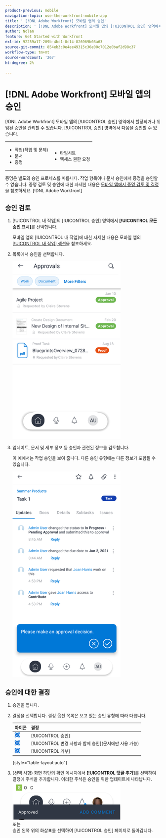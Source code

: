 ```yaml
---
product-previous: mobile
navigation-topic: use-the-workfront-mobile-app
title: ' [!DNL Adobe Workfront] 모바일 앱의 승인'
description: ' [!DNL Adobe Workfront] 모바일 앱의 [!UICONTROL 승인] 영역에서 할당되거나 위임된 승인을 관리할 수 있습니다.'
author: Nolan
feature: Get Started with Workfront
exl-id: 92259a17-209b-4bc1-8c14-826969b08a63
source-git-commit: 854eb3c0e4ee49315c36e00c7012e0baf2d98c37
workflow-type: tm+mt
source-wordcount: '267'
ht-degree: 2%

---
```


# [!DNL Adobe Workfront] 모바일 앱의 승인

[!DNL Adobe Workfront] 모바일 앱의 [!UICONTROL 승인] 영역에서 할당되거나 위임된 승인을 관리할 수 있습니다. [!UICONTROL 승인] 영역에서 다음을 승인할 수 있습니다.

<table style="table-layout:auto"> 
 <col> 
 <col> 
 <tbody> 
  <tr> 
   <td> 
    <ul> 
     <li>작업(작업 및 문제)</li> 
     <li>문서</li> 
     <li>증명 </li> 
    </ul> </td> 
   <td> 
    <ul> 
     <li>타임시트</li> 
     <li>액세스 권한 요청</li> 
    </ul> </td> 
  </tr> 
 </tbody> 
</table>

증명은 별도의 승인 프로세스를 따릅니다. 작업 항목이나 문서 승인에서 증명을 승인할 수 없습니다. 증명 검토 및 승인에 대한 자세한 내용은 [모바일 앱에서 증명 검토 및 결정](../../../workfront-basics/mobile-apps/using-the-workfront-mobile-app/work-with-proofs-in-mobile-app.md)을 참조하세요. [!DNL Adobe Workfront] 

## 승인 검토

1. [!UICONTROL 내 작업]의 [!UICONTROL 승인] 영역에서 **[!UICONTROL 모든 승인 표시]**&#x200B;를 선택합니다.

   모바일 앱의 [!UICONTROL 내 작업]에 대한 자세한 내용은 모바일 앱의 [[!UICONTROL 내 작업] 섹션](../../../workfront-basics/mobile-apps/using-the-workfront-mobile-app/my-work-section-mobile.md)을 참조하세요.

1. 목록에서 승인을 선택합니다.

   ![모바일 앱의 승인 목록](assets/mobile-approvals-adobe-350x574.png)

1. 업데이트, 문서 및 세부 정보 등 승인과 관련된 정보를 검토합니다.

   이 예에서는 작업 승인을 보여 줍니다. 다른 승인 유형에는 다른 정보가 포함될 수 있습니다.

   ![샘플 작업 승인](assets/mobile-taskapproval-350x664.png)

## 승인에 대한 결정

1. 승인을 엽니다.
1. 결정을 선택합니다. 결정 옵션 목록은 보고 있는 승인 유형에 따라 다릅니다.

   | 아이콘 | 결정 |
   |---|---|
   | ![작업에서 증명 승인](assets/mobile-approveprooffromtask.png) | [!UICONTROL 승인] |
   | ![작업에서 변경 사항이 있는 증명 승인](assets/mobile-approveproofwithcommentsfromtask.png) | [!UICONTROL 변경 사항과 함께 승인](문서에만 사용 가능) |
   | ![작업에서 증명 거부](assets/mobile-rejectprooffromtask.png) | [!UICONTROL 거부] |

   {style="table-layout:auto"}

1. (선택 사항) 화면 하단의 확인 메시지에서 **[!UICONTROL 댓글 추가]**&#x200B;를 선택하여 결정에 주석을 추가합니다. 이러한 주석은 승인을 위한 업데이트에 나타납니다.\
   ![댓글 추가](assets/mobile-addcommenttoapproval-350x123.png)\
   또는\
   승인 왼쪽 위의 화살표를 선택하여 [!UICONTROL 승인] 페이지로 돌아갑니다.
